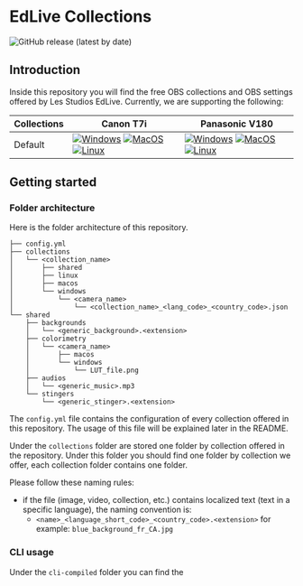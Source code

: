 # EdLive Collections

![GitHub release (latest by date)](https://img.shields.io/github/v/release/Les-Studios-EdLive/obs_collections?label=Latest%20version)

## Introduction

Inside this repository you will find the free OBS collections and OBS settings offered by Les Studios EdLive.
Currently, we are supporting the following:

| Collections | Canon T7i                                                                                                                                                                                                                                                                            | Panasonic V180                                                                                                                                                                                                                                                                        |
|-------------|--------------------------------------------------------------------------------------------------------------------------------------------------------------------------------------------------------------------------------------------------------------------------------------|---------------------------------------------------------------------------------------------------------------------------------------------------------------------------------------------------------------------------------------------------------------------------------------|
| Default     | [![Windows](https://img.shields.io/badge/Windows_10-not_supported-red.svg)](https://shields.io/) [![MacOS](https://img.shields.io/badge/MacOS-not_supported-red.svg)](https://shields.io/) [![Linux](https://img.shields.io/badge/Linux-not_supported-red.svg)](https://shields.io/) | [![Windows](https://img.shields.io/badge/Windows_10-supported-blue.svg)](https://shields.io/) [![MacOS](https://img.shields.io/badge/MacOS-soon_supported-orange.svg)](https://shields.io/) [![Linux](https://img.shields.io/badge/Linux-not_supported-red.svg)](https://shields.io/) |

## Getting started

### Folder architecture

Here is the folder architecture of this repository.
```
├── config.yml
├── collections
│   └── <collection_name>
│       ├── shared
│       ├── linux
│       ├── macos
│       └── windows
│           └── <camera_name>
│               └── <collection_name>_<lang_code>_<country_code>.json
└── shared
    ├── backgrounds
    │   └── <generic_background>.<extension>
    ├── colorimetry
    │   └── <camera_name>
    │       ├── macos
    │       └── windows
    │           └── LUT_file.png
    ├── audios
    │   └── <generic_music>.mp3
    └── stingers
        └── <generic_stinger>.<extension>
```

The `config.yml` file contains the configuration of every collection offered in this repository. The usage of this file
will be explained later in the README.

Under the `collections` folder are stored one folder by collection offered in the repository. Under this folder
you should find one folder by collection we offer, each collection folder contains one folder.

Please follow these naming rules:

- if the file (image, video, collection, etc.) contains localized text (text in a specific language), the naming convention is:
  - ``<name>_<language_short_code>_<country_code>.<extension>`` for example: `blue_background_fr_CA.jpg`

### CLI usage 

Under the ``cli-compiled`` folder you can find the 